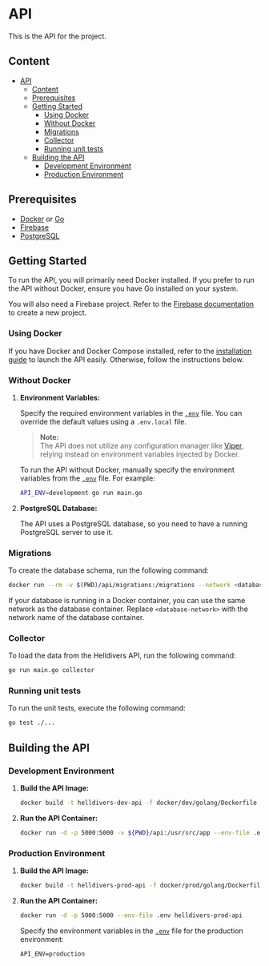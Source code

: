 # API

This is the API for the project.

## Content

- [API](#api)
  - [Content](#content)
  - [Prerequisites](#prerequisites)
  - [Getting Started](#getting-started)
    - [Using Docker](#using-docker)
    - [Without Docker](#without-docker)
    - [Migrations](#migrations)
    - [Collector](#collector)
    - [Running unit tests](#running-unit-tests)
  - [Building the API](#building-the-api)
    - [Development Environment](#development-environment)
    - [Production Environment](#production-environment)

## Prerequisites

- [Docker](https://docs.docker.com/get-docker/) or [Go](https://golang.org/doc/install)
- [Firebase](https://firebase.google.com/docs/web/setup)
- [PostgreSQL](https://www.postgresql.org/download/)

## Getting Started

To run the API, you will primarily need Docker installed. If you prefer to run the API without Docker, ensure you have Go installed on your system.

You will also need a Firebase project. Refer to the [Firebase documentation](https://firebase.google.com/docs/admin/setup?hl=fr#set-up-project-and-service-account) to create a new project.

### Using Docker

If you have Docker and Docker Compose installed, refer to the [installation guide](../README.md#installation) to launch the API easily. Otherwise, follow the instructions below.

### Without Docker

1. **Environment Variables:**

   Specify the required environment variables in the [`.env`](../.env) file. You can override the default values using a `.env.local` file.

   > **Note:**  
   > The API does not utilize any configuration manager like [Viper](https://github.com/spf13/viper), relying instead on environment variables injected by Docker.

   To run the API without Docker, manually specify the environment variables from the [`.env`](../.env) file. For example:

   ```bash
   API_ENV=development go run main.go
   ```

2. **PostgreSQL Database:**

   The API uses a PostgreSQL database, so you need to have a running PostgreSQL server to use it.

### Migrations

To create the database schema, run the following command:

```bash
docker run --rm -v $(PWD)/api/migrations:/migrations --network <database-network> arigaio/atlas migrate apply --dir "file://migrations" --url ${DB_URL} --allow-dirty
```

If your database is running in a Docker container, you can use the same network as the database container. Replace `<database-network>` with the network name of the database container.

### Collector

To load the data from the Helldivers API, run the following command:

```bash
go run main.go collector
```

### Running unit tests

To run the unit tests, execute the following command:

```bash
go test ./...
```

## Building the API

### Development Environment

1. **Build the API Image:**

   ```bash
   docker build -t helldivers-dev-api -f docker/dev/golang/Dockerfile .
   ```

2. **Run the API Container:**

   ```bash
   docker run -d -p 5000:5000 -v ${PWD}/api:/usr/src/app --env-file .env helldivers-dev-api
   ```

### Production Environment

1. **Build the API Image:**

   ```bash
   docker build -t helldivers-prod-api -f docker/prod/golang/Dockerfile .
   ```

2. **Run the API Container:**

   ```bash
   docker run -d -p 5000:5000 --env-file .env helldivers-prod-api
   ```

   Specify the environment variables in the [`.env`](../.env) file for the production environment:

   ```plaintext
   API_ENV=production
   ```
